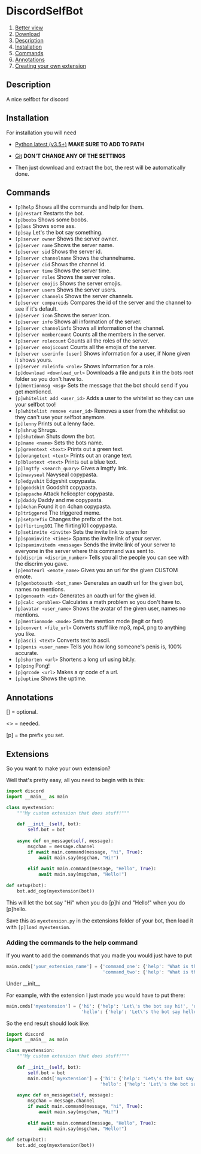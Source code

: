# DiscordSelfBot
1. [Better view](http://planetteamspeakk.github.io/DiscordSelfBot)
2. [Download](https://github.com/PlanetTeamSpeakk/DiscordSelfBot/archive/master.zip)
3. [Description](#description)
4. [Installation](#installation)
5. [Commands](#commands)
6. [Annotations](#annotations)
7. [Creating your own extension](#extensions)

## Description
A nice selfbot for discord

## Installation
For installation you will need 

- [Python latest (v3.5+)](http://python.org/getit/) **MAKE SURE TO ADD TO PATH**

- [Git](http://git-scm.com) **DON'T CHANGE ANY OF THE SETTINGS**

- Then just download and extract the bot, the rest will be automatically done.

## Commands
- `[p]help` Shows all the commands and help for them.
- `[p]restart` Restarts the bot.
- `[p]boobs` Shows some boobs.
- `[p]ass` Shows some ass.
- `[p]say` Let's the bot say something.
- `[p]server owner` Shows the server owner.
- `[p]server name` Shows the server name.
- `[p]server sid` Shows the server id.
- `[p]server channelname` Shows the channelname.
- `[p]server cid` Shows the channel id.
- `[p]server time` Shows the server time.
- `[p]server roles` Shows the server roles.
- `[p]server emojis` Shows the server emojis.
- `[p]server users` Shows the server users.
- `[p]server channels` Shows the server channels.
- `[p]server compareids` Compares the id of the server and the channel to see if it's default.
- `[p]server icon` Shows the server icon.
- `[p]server info` Shows all information of the server.
- `[p]server channelinfo` Shows all information of the channel.
- `[p]server membercount` Counts all the members in the server.
- `[p]server rolecount` Counts all the roles of the server.
- `[p]server emojicount` Counts all the emojis of the server.
- `[p]server userinfo [user]` Shows information for a user, if None given it shows yours.
- `[p]server roleinfo <role>` Shows information for a role.
- `[p]download <download_url>` Downloads a file and puts it in the bots root folder so you don't have to.
- `[p]mentionmsg <msg>` Sets the message that the bot should send if you get mentioned.
- `[p]whitelist add <user_id>` Adds a user to the whitelist so they can use your selfbot too!
- `[p]whitelist remove <user_id>` Removes a user from the whitelist so they can't use your selfbot anymore.
- `[p]lenny` Prints out a lenny face.
- `[p]shrug` Shrugs.
- `[p]shutdown` Shuts down the bot.
- `[p]name <name>` Sets the bots name.
- `[p]greentext <text>` Prints out a green text.
- `[p]orangetext <text>` Prints out an orange text.
- `[p]bluetext <text>` Prints out a blue text.
- `[p]lmgtfy <search_quary>` Gives a lmgtfy link.
- `[p]navyseal` Navyseal copypasta.
- `[p]edgyshit` Edgyshit copypasta.
- `[p]goodshit` Goodshit copypasta.
- `[p]appache` Attack helicopter copypasta.
- `[p]daddy` Daddy and me copypasta.
- `[p]4chan` Found it on 4chan copypasta.
- `[p]triggered` The triggered meme.
- `[p]setprefix` Changes the prefix of the bot.
- `[p]flirting101` The flirting101 copypasta.
- `[p]setinvite <invite>` Sets the invite link to spam for
- `[p]spaminvite <times>` Spams the invite link of your server.
- `[p]spaminvitedm <message>` Sends the invite link of your server to everyone in the server where this command was sent to.
- `[p]discrim <discrim_number>` Tells you all the people you can see with the discrim you gave.
- `[p]emoteurl <emote_name>` Gives you an url for the given CUSTOM emote.
- `[p]genbotoauth <bot_name>` Generates an oauth url for the given bot, names no mentions.
- `[p]genoauth <id>` Generates an oauth url for the given id.
- `[p]calc <problem>` Calculates a math problem so you don't have to.
- `[p]avatar <user_name>` Shows the avatar of the given user, names no mentions.
- `[p]mentionmode <mode>` Sets the mention mode (legit or fast)
- `[p]convert <file_url>` Converts stuff like mp3, mp4, png to anything you like.
- `[p]ascii <text>` Converts text to ascii.
- `[p]penis <user_name>` Tells you how long someone's penis is, 100% accurate.
- `[p]shorten <url>` Shortens a long url using bit.ly.
- `[p]ping` Pong!
- `[p]qrcode <url>` Makes a qr code of a url.
- `[p]uptime` Shows the uptime.

## Annotations
[] = optional.

<> = needed.

[p] = the prefix you set.

## Extensions
So you want to make your own extension?

Well that's pretty easy, all you need to begin with is this:

```py
import discord
import __main__ as main

class myextension:
    """My custom extension that does stuff!"""
    
    def __init__(self, bot):
        self.bot = bot
        
    async def on_message(self, message):
        msgchan = message.channel
        if await main.command(message, "hi", True):
            await main.say(msgchan, "Hi!")
            
        elif await main.command(message, "Hello", True):
            await main.say(msgchan, "Hello!")
            
def setup(bot):
    bot.add_cog(myextension(bot))
```
This will let the bot say "Hi" when you do [p]hi and "Hello!" when you do [p]hello.

Save this as `myextension.py` in the extensions folder of your bot, then load it with `[p]load myextension`.

### Adding the commands to the help command

If you want to add the commands that you made you would just have to put

```py
main.cmds['your_extension_name'] = {'command_one': {'help': 'What is this command for?', 'usage': 'how to use?'},
                                    'command_two': {'help': 'What is this command for?', 'usage': 'how to use?'}}
```
Under \_\_init\_\_

For example, with the extension I just made you would have to put there:

```py
main.cmds['myextension'] = {'hi': {'help': 'Let\'s the bot say hi!', 'usage': 'hi'},
                            'hello': {'help': 'Let\'s the bot say hello!', 'usage': 'hello'}}
```

So the end result should look like:

```py
import discord
import __main__ as main

class myextension:
    """My custom extension that does stuff!"""
    
    def __init__(self, bot):
        self.bot = bot
        main.cmds['myextension'] = {'hi': {'help': 'Let\'s the bot say hi!', 'usage': 'hi'},
                                   'hello': {'help': 'Let\'s the bot say hello!', 'usage': 'hello'}}
        
    async def on_message(self, message):
        msgchan = message.channel
        if await main.command(message, "hi", True):
            await main.say(msgchan, "Hi!")
            
        elif await main.command(message, "Hello", True):
            await main.say(msgchan, "Hello!")
            
def setup(bot):
    bot.add_cog(myextension(bot))
```
